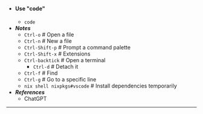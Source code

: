 - #### Use "code"
    - `code`
- ***Notes***
    - `Ctrl-o` # Open a file
    - `Ctrl-n` # New a file
    - `Ctrl-Shift-p` # Prompt a command palette
    - `Ctrl-Shift-x` # Extensions
    - `Ctrl-backtick` # Open a terminal
        - `Ctrl-d` # Detach it
    - `Ctrl-f` # Find
    - `Ctrl-g` # Go to a specific line
    - `nix shell nixpkgs#vscode` # Install dependencies temporarily
- ***References***
    - ChatGPT
- ---

